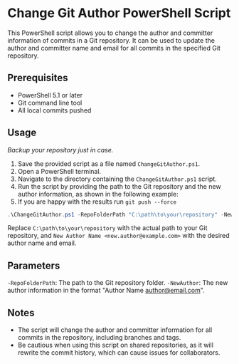 # Change Git Author PowerShell Script

This PowerShell script allows you to change the author and committer information of commits in a Git repository. It can be used to update the author and committer name and email for all commits in the specified Git repository.

## Prerequisites

- PowerShell 5.1 or later
- Git command line tool
- All local commits pushed

## Usage

*Backup your repository just in case.*

1. Save the provided script as a file named `ChangeGitAuthor.ps1`.
2. Open a PowerShell terminal.
3. Navigate to the directory containing the `ChangeGitAuthor.ps1` script.
4. Run the script by providing the path to the Git repository and the new author information, as shown in the following example:
5. If you are happy with the results run `git push --force`

```powershell
.\ChangeGitAuthor.ps1 -RepoFolderPath "C:\path\to\your\repository" -NewAuthor "New Author Name <new.author@example.com>"
```

Replace `C:\path\to\your\repository` with the actual path to your Git repository, and `New Author Name <new.author@example.com>` with the desired author name and email.

## Parameters

`-RepoFolderPath`: The path to the Git repository folder.
`-NewAuthor`: The new author information in the format "Author Name author@email.com".

## Notes

- The script will change the author and committer information for all commits in the repository, including branches and tags.
- Be cautious when using this script on shared repositories, as it will rewrite the commit history, which can cause issues for collaborators.